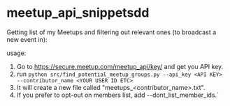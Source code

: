 # meetup_api_snippetsdd

Getting list of my Meetups and filtering out relevant ones (to broadcast a new event in):

usage:

1. Go to https://secure.meetup.com/meetup_api/key/ and get you API key.
2. run `python src/find_potential_meetup_groups.py --api_key <API KEY> --contributor_name <YOUR USER ID ETC>`
3. It will create a new file called "meetups_<contributor_name>.txt".
4. If you prefer to opt-out on members list, add --dont_list_member_ids.`
